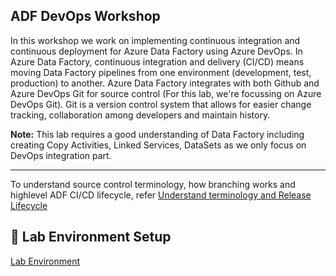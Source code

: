 **ADF DevOps Workshop**
-----------------------------------------------------------------------------------------------------------------------------------------------------------------
In this workshop we work on implementing continuous integration and continuous deployment for Azure Data Factory using Azure DevOps. In Azure Data Factory, continuous integration and delivery (CI/CD) means moving Data Factory pipelines from one environment (development, test, production) to another. Azure Data Factory integrates with both Github and Azure DevOps Git for source control (For this lab, we're focussing on Azure DevOps Git). Git is a version control system that allows for easier change tracking, collaboration among developers and maintain history. 

**Note:** This lab requires a good understanding of Data Factory including creating Copy Activities, Linked Services, DataSets as we only focus on DevOps integration part.

------------------------------------------------------------------------------------------------------------------------------------------------------------------

To understand source control terminology, how branching works and highlevel ADF CI/CD lifecycle, refer [Understand terminology and Release Lifecycle](Files/CICD-Documentation.md)

**🧪 Lab Environment Setup**
-----------------------------------------------------------------------------------------------------------------------------------------------------------------
[Lab Environment](modules/module00.md)
